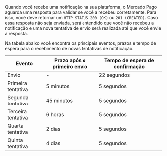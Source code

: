 Quando você recebe uma notificação na sua plataforma, o Mercado Pago aguarda uma resposta para validar se você a recebeu corretamente. Para isso, você deve retornar um `HTTP STATUS 200 (OK)` ou `201 (CREATED)`. Caso essa resposta não seja enviada, será entendido que você não recebeu a notificação e uma nova tentativa de envio será realizada até que você envie a resposta.

Na tabela abaixo você encontra os principais eventos, prazos e tempo de espera para o recebimento de novas tentativas de notificação. 

| Evento | Prazo após o primeiro envio | Tempo de espera de confirmação |
| --- | --- | --- |
| Envio | - | 22 segundos |
| Primeira tentativa | 5 minutos | 5 segundos |
| Segunda tentativa | 45 minutos | 5 segundos |
| Terceira tentativa | 6 horas | 5 segundos |
| Quarta tentativa | 2 dias | 5 segundos |
| Quinta tentativa | 4 dias | 5 segundos |
